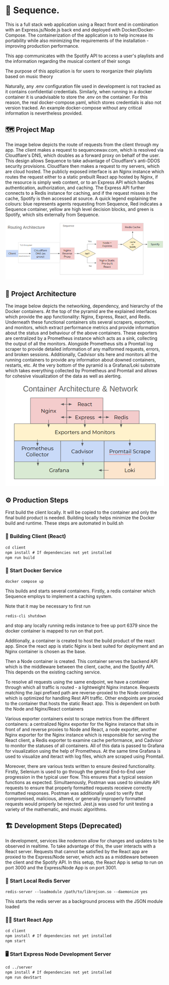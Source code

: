 # 🎼 Sequence.

This is a full stack web application using a React front end in
combination with an Express.js/Node.js back end and deployed with Docker/Docker-Compose. The containerization of the application is to help increase its portability while also minimizing the requirements of the installation - improving production performance.

This app communicates with the Spotify API to access a user's playlists and
the information regarding the musical content of their songs

The purpose of this application is for users to reorganize their playlists
based on music theory

Naturally, any .env configuration file used in development is not tracked as it contains confidential credentials.
Similarly, when running in a docker container it is unadvisable to store the .env on the container. For this reason, the real docker-compose.yaml, which stores credentials is also not version tracked. An example docker-compose without any critical information is nevertheless provided.

## 🗺️ Project Map

The image below depicts the route of requests from the client through my app. The client makes a request to sequencewav.com, which is resolved via Cloudflare's DNS, which doubles as a forward proxy on behalf of the user. This design allows Sequence to take advantage of Cloudflare's anti-DDOS security provisions. Cloudflare then makes a request to my servers, which are cloud hosted. The publicly exposed interface is an Nginx instance which routes the request either to a static prebuilt React app hosted by Nginx, if the resource is simply web content, or to an Express API which handles authentication, authorization, and caching. The Express API further connects to a Redis instance for caching, and if the request misses in the cache, Spotify is then accessed at source. A quick legend explaining the colours: blue represents agents requesting from Sequence, Red indicates a Sequence container, yellow are high level decision blocks, and green is Spotify, which sits externally from Sequence.
![Image depicting the routing flow of requests through Sequence](./readmeImages/routing.png)

## 🧬 Project Architecture

The image below depicts the networking, dependency, and hierarchy of the Docker containers. At the top of the pyramid are the explained interfaces which provide the app functionality: Nginx, Express, React, and Redis. Underneath these functional containers sits several scrapers, exporters, and monitors, which extract performance metrics and provide information about the status and behaviour of the above containers. These exporters are centralized by a Prometheus instance which acts as a sink, collecting the output of all the monitors. Alongside Prometheus sits a Promtail log scraper to provide detailed information of any malformed requests, errors, and broken sessions. Additionally, Cadvisor sits here and monitors all the running containers to provide any information about downed containers, restarts, etc. At the very bottom of the pyramid is a Grafana/Loki substrate which takes everything collected by Prometheus and Promtail and allows for cohesive visualization of the data as well as alerting.
![Image depicting the container architecture of Sequence](./readmeImages/arch.png)

## ⚙️ Production Steps

First build the client locally. It will be copied to the container and only the final build product is needed. Building locally helps minimize the Docker build and runtime. These steps are automated in build.sh

### 🧰 Building Client (React)

```
cd client
npm install # If dependencies not yet installed
npm run build
```

### 🐋 Start Docker Service

```
docker compose up
```

This builds and starts several containers. Firstly, a redis container which Sequence employs to implement a caching system.

Note that it may be necessary to first run

```
redis-cli shutdown
```

and stop any locally running redis instance to free up port 6379 since the docker container is mapped to run on that port.

Additionally, a container is created to host the build product of the react app. Since the react app is static Nginx is best suited for deployment and an Nginx container is chosen as the base.

Then a Node container is created. This container serves the backend API which is the middleware between the client, cache, and the Spotify API. This depends on the existing caching service.

To resolve all requests using the same endpoint, we have a container through which all traffic is routed - a lightweight Nginx instance. Requests matching the /api prefixed path are reverse-proxied to the Node container, which is optimized for handling Rest API traffic. Other endpoints are proxied to the container that hosts the static React app. This is dependent on both the Node and Nginx/React containers

Various exporter containers exist to scrape metrics from the different containers: a centralized Nginx exporter for the Nginx instance that sits in front of and reverse proxies to Node and React, a node exporter, another Nginx exporter for the Nginx instance which is responsible for serving the React client, a Redis exporter to examine cache performance, and Cadvisor to monitor the statuses of all containers. All of this data is passed to Grafana for visualization using the help of Prometheus. At the same time Grafana is used to visualize and iteract with log files, which are scraped using Promtail.

Moreover, there are various tests written to ensure desired functionality. Firstly, Selenium is used to go through the general End-to-End user progression in the typical user flow. This ensures that a typical session functions as expected. Simultaenously, Postman was used to simulate API requests to ensure that properly formatted requests receieve correctly formatted responses. Postman was additionally used to verify that compromised, malicious, altered, or generally improperly formatted requests would properly be rejected. Jest.js was used for unit testing a variety of the mathematic, and music algorithms.

## 🏗️ Development Steps (Deprecated)

In development, services like nodemon allow for changes and updates to be observed in realtime. To take advantage of this, the user interacts with a React server. Requests that cannot be satisfied by the React app are proxied to the Express/Node server, which acts as a middleware between the client and the Spotify API. In this setup, the React App is setup to run on port 3000 and the Express/Node App is on port 3001.

### 📍 Start Local Redis Server

```
redis-server --loadmodule /path/to/librejson.so --daemonize yes
```

This starts the redis server as a background process with the JSON module loaded

### 🧑‍💻 Start React App

```
cd client
npm install # If dependencies not yet installed
npm start
```

### 🖥️ Start Express Node Development Server

```
cd ../server
npm install # If dependencies not yet installed
npm run devStart
```
